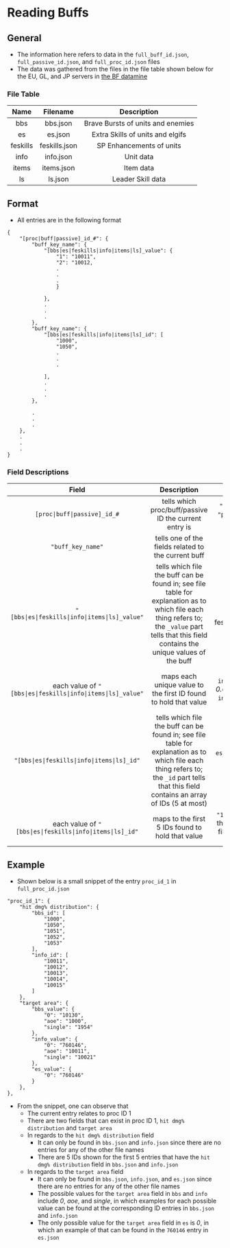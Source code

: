 # Reading Buffs
## General
* The information here refers to data in the `full_buff_id.json`, `full_passive_id.json`, and `full_proc_id.json` files
* The data was gathered from the files in the file table shown below for the EU, GL, and JP servers in [the BF datamine](https://github.com/Deathmax/bravefrontier_data)

### File Table
| Name | Filename | Description |
| :---: | :---: | :---: |
| bbs | bbs.json | Brave Bursts of units and enemies |
| es | es.json | Extra Skills of units and elgifs |
| feskills | feskills.json | SP Enhancements of units |
| info | info.json | Unit data |
| items | items.json | Item data |
| ls | ls.json | Leader Skill data |

## Format
* All entries are in the following format
```
{
    "[proc|buff|passive]_id_#": {
        "buff_key_name": {
            "[bbs|es|feskills|info|items|ls]_value": {
                "1": "10011",
                "2": "10012,
                .
                .
                .
                }
    
            },
            .
            .
            .
        },
        "buff_key_name": {
            "[bbs|es|feskills|info|items|ls]_id": [
                "1000",
                "1050",
                .
                .
                .

            ],
            .
            .
            .
        },
        
        .
        .
        .
    },
    .
    .
    .
}
```

### Field Descriptions
| Field | Description | Example(s) | Notes |
| :---: | :---: | :---: | :---: |
| `[proc\|buff\|passive]_id_#` | tells which proc/buff/passive ID the current entry is | `"proc_id_1"` for proc ID 1, `"passive_id_1"` for passive ID 1 | |
| `"buff_key_name"` | tells one of the fields related to the current buff | `"bb dmg%"`, `"atk% buff"` | |
| `"[bbs\|es\|feskills\|info\|items\|ls]_value"` | tells which file the buff can be found in; see file table for explanation as to which file each thing refers to; the `_value` part tells that this field contains the unique values of the buff | `es_value` for `es.json`, `bbs_value` for `bbs.json, `feskills_value` for `feskills.json` | |
| each value of `"[bbs\|es\|feskills\|info\|items\|ls]_value"` | maps each unique value to the first ID found to hold that value | `"0.0/0": "10011"` from `info_value` maps the value *0.0/0* to the ID *10011* in the `info.json` file since it's the first unit with that value
| `"[bbs\|es\|feskills\|info\|items\|ls]_id"` | tells which file the buff can be found in; see file table for explanation as to which file each thing refers to; the `_id` part tells that this field contains an array of IDs (5 at most) | `es_id` for `es.json`, `bbs_id` for `bbs.json`, `info_id` for `info.json` | The `buff_key_names` that have this field are *"hit dmg% distribution" and "frame times"* because these values are unique per unit
| each value of `"[bbs\|es\|feskills\|info\|items\|ls]_id"` | maps to the first 5 IDs found to hold that value | `"1000"` from `bbs_id` maps to the ID *1000* in the `bbs.json` file since it's the first entry with that value


## Example
* Shown below is a small snippet of the entry `proc_id_1` in `full_proc_id.json`
```
"proc_id_1": {
    "hit dmg% distribution": {
        "bbs_id": [
            "1000",
            "1050",
            "1051",
            "1052",
            "1053"
        ],
        "info_id": [
            "10011",
            "10012",
            "10013",
            "10014",
            "10015"
        ]
    },
    "target area": {
        "bbs_value": {
            "0": "10130",
            "aoe": "1000",
            "single": "1954"
        },
        "info_value": {
            "0": "760146",
            "aoe": "10011",
            "single": "10021"
        },
        "es_value": {
            "0": "760146"
        }
    },
},
```
* From the snippet, one can observe that
    * The current entry relates to proc ID 1
    * There are two fields that can exist in proc ID 1, `hit dmg% distribution` and `target area`
    * In regards to the `hit dmg% distribution` field
        * It can only be found in `bbs.json` and `info.json` since there are no entries for any of the other file names
        * There are 5 IDs shown for the first 5 entries that have the `hit dmg% distribution` field in `bbs.json` and `info.json`
    * In regards to the `target area` field
        * It can only be found in `bbs.json`, `info.json`, and `es.json` since there are no entries for any of the other file names
        * The possible values for the `target area` field in `bbs` and `info` include *0*, *aoe*, and *single*, in which examples for each possible value can be found at the corresponding ID entries in `bbs.json` and `info.json`
        * The only possible value for the `target area` field in `es` is *0*, in which an example of that can be found in the `760146` entry in `es.json`
